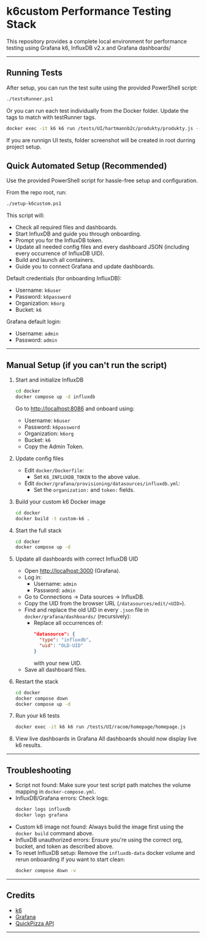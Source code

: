 # k6custom Performance Testing Stack

This repository provides a complete local environment for performance testing using Grafana k6, InfluxDB v2.x and Grafana dashboards/

---

## Running Tests

After setup, you can run the test suite using the provided PowerShell script:

```sh
./testsRunner.ps1
```

Or you can run each test individually from the Docker folder. Update the tags to match with testRunner tags.

```sh
docker exec -it k6 k6 run /tests/UI/hartmannb2c/produkty/produkty.js --tag testid=K6-UI-produkty --tag project=hartmannb2c
```
If you are runnign UI tests, folder screenshot will be created in root durring project setup. 

## Quick Automated Setup (Recommended)

Use the provided PowerShell script for hassle-free setup and configuration.

From the repo root, run:

```sh
./setup-k6custom.ps1
```


This script will:

- Check all required files and dashboards.
- Start InfluxDB and guide you through onboarding.
- Prompt you for the InfluxDB token.
- Update all needed config files and every dashboard JSON (including every occurrence of InfluxDB UID).
- Build and launch all containers.
- Guide you to connect Grafana and update dashboards.

Default credentials (for onboarding InfluxDB):

- Username: `k6user`
- Password: `k6password`
- Organization: `k6org`
- Bucket: `k6`

Grafana default login:

- Username: `admin`
- Password: `admin`

---

## Manual Setup (if you can't run the script)

1. Start and initialize InfluxDB

   ```sh
   cd docker
   docker compose up -d influxdb
   ```

   Go to [http://localhost:8086](http://localhost:8086) and onboard using:

   - Username: `k6user`
   - Password: `k6password`
   - Organization: `k6org`
   - Bucket: `k6`
   - Copy the Admin Token.

2. Update config files

   - Edit `docker/Dockerfile`:
     - Set `K6_INFLUXDB_TOKEN` to the above value.
   - Edit `docker/grafana/provisioning/datasources/influxdb.yml`:
     - Set the `organization:` and `token:` fields.

3. Build your custom k6 Docker image

   ```sh
   cd docker
   docker build -t custom-k6 .
   ```

4. Start the full stack

   ```sh
   cd docker
   docker compose up -d
   ```

5. Update all dashboards with correct InfluxDB UID

   - Open [http://localhost:3000](http://localhost:3000) (Grafana).
   - Log in:
     - Username: `admin`
     - Password: `admin`
   - Go to Connections → Data sources → InfluxDB.
   - Copy the UID from the browser URL (`/datasources/edit/<UID>`).
   - Find and replace the old UID in every `.json` file in `docker/grafana/dashboards/` (recursively):
     - Replace all occurrences of:
       ```json
       "datasource": {
         "type": "influxdb",
         "uid": "OLD-UID"
       }
       ```
       with your new UID.
   - Save all dashboard files.

6. Restart the stack

   ```sh
   cd docker
   docker compose down
   docker compose up -d
   ```

7. Run your k6 tests

   ```sh
   docker exec -it k6 k6 run /tests/UI/racom/homepage/homepage.js
   ```

8. View live dashboards in Grafana
   All dashboards should now display live k6 results.

---

## Troubleshooting

- Script not found:
  Make sure your test script path matches the volume mapping in `docker-compose.yml`.
- InfluxDB/Grafana errors:
  Check logs:
  ```sh
  docker logs influxdb
  docker logs grafana
  ```
- Custom k6 image not found:
  Always build the image first using the `docker build` command above.
- InfluxDB unauthorized errors:
  Ensure you're using the correct org, bucket, and token as described above.
- To reset InfluxDB setup:
  Remove the `influxdb-data` docker volume and rerun onboarding if you want to start clean:
  ```sh
  docker compose down -v
  ```

---



## Credits

- [k6](https://k6.io/)
- [Grafana](https://grafana.com/)
- [QuickPizza API](https://github.com/k6io/quickpizza)

---
